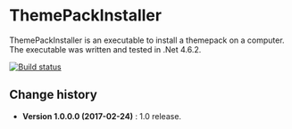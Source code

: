 # ThemePackInstaller
ThemePackInstaller is an executable to install a themepack on a computer.
The executable was written and tested in .Net 4.6.2.

[![Build status](https://ci.appveyor.com/api/projects/status/r8r6j98kri947g09?svg=true)](https://ci.appveyor.com/project/SeppPenner/wordcloudgenerator)


Change history
--------------

* **Version 1.0.0.0 (2017-02-24)** : 1.0 release.
